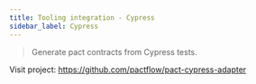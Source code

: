 ```yaml
---
title: Tooling integration - Cypress
sidebar_label: Cypress
---
```


> Generate pact contracts from Cypress tests.

Visit project: https://github.com/pactflow/pact-cypress-adapter
